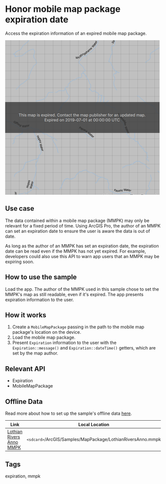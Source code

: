 # Honor mobile map package expiration date

Access the expiration information of an expired mobile map package.

![](screenshot.png)

## Use case

The data contained within a mobile map package (MMPK) may only be relevant for a fixed period of time. Using ArcGIS Pro, the author of an MMPK can set an expiration date to ensure the user is aware the data is out of date.

As long as the author of an MMPK has set an expiration date, the expiration date can be read even if the MMPK has not yet expired. For example, developers could also use this API to warn app users that an MMPK may be expiring soon.

## How to use the sample

Load the app. The author of the MMPK used in this sample chose to set the MMPK's map as still readable, even if it's expired. The app presents expiration information to the user.

## How it works

1. Create a `MobileMapPackage` passing in the path to the mobile map package's location on the device.
2. Load the mobile map package.
3. Present `Expiration` information to the user with the `Expiration::message()` and `Expiration::dateTime()` getters, which are set by the map author.

## Relevant API

* Expiration
* MobileMapPackage

## Offline Data
Read more about how to set up the sample's offline data [here](http://links.esri.com/ArcGISRuntimeQtSamples).

Link | Local Location
---------|-------|
|[Lothian Rivers Anno MMPK](https://arcgisruntime.maps.arcgis.com/home/item.html?id=174150279af74a2ba6f8b87a567f480b)| `<sdcard>`/ArcGIS/Samples/MapPackage/LothianRiversAnno.mmpk|

## Tags

expiration, mmpk
